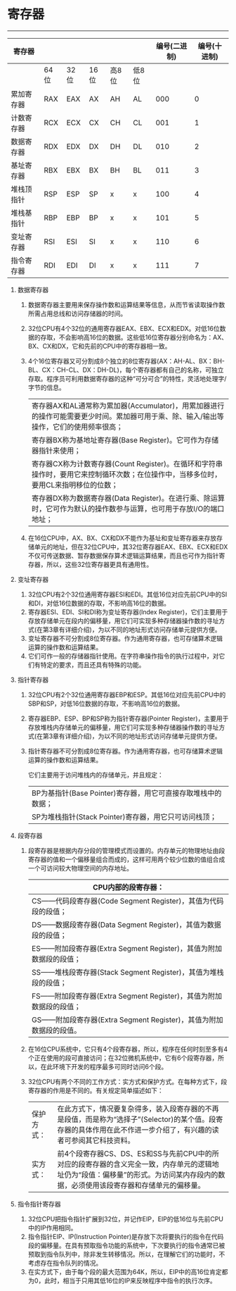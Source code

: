 # 寄存器

---

| 寄存器     |      |      |      |       |       | 编号(二进制) | 编号(十进制) |
| ---------- | ---- | ---- | ---- | ----- | ----- | ------------ | ------------ |
|            | 64位 | 32位 | 16位 | 高8位 | 低8位 |              |              |
| 累加寄存器 | RAX  | EAX  | AX   | AH    | AL    | 000          | 0            |
| 计数寄存器 | RCX  | ECX  | CX   | CH    | CL    | 001          | 1            |
| 数据寄存器 | RDX  | EDX  | DX   | DH    | DL    | 010          | 2            |
| 基址寄存器 | RBX  | EBX  | BX   | BH    | BL    | 011          | 3            |
| 堆栈顶指针 | RSP  | ESP  | SP   | x     | x     | 100          | 4            |
| 堆栈基指针 | RBP  | EBP  | BP   | x     | x     | 101          | 5            |
| 变址寄存器 | RSI  | ESI  | SI   | x     | x     | 110          | 6            |
| 指令寄存器 | RDI  | EDI  | DI   | x     | x     | 111          | 7            |

1. 数据寄存器

   1. 数据寄存器主要用来保存操作数和运算结果等信息，从而节省读取操作数所需占用总线和访问存储器的时间。

   2. 32位CPU有4个32位的通用寄存器EAX、EBX、ECX和EDX。对低16位数据的存取，不会影响高16位的数据。这些低16位寄存器分别命名为：AX、BX、CX和DX，它和先前的CPU中的寄存器相一致。

   3. 4个16位寄存器又可分割成8个独立的8位寄存器(AX：AH-AL、BX：BH-BL、CX：CH-CL、DX：DH-DL)，每个寄存器都有自己的名称，可独立存取。程序员可利用数据寄存器的这种“可分可合”的特性，灵活地处理字/字节的信息。

      |                                                              |
      | ------------------------------------------------------------ |
      | 寄存器AX和AL通常称为累加器(Accumulator)，用累加器进行的操作可能需要更少时间。累加器可用于乘、除、输入/输出等操作，它们的使用频率很高； |
      | 寄存器BX称为基地址寄存器(Base Register)。它可作为存储器指针来使用； |
      | 寄存器CX称为计数寄存器(Count Register)。在循环和字符串操作时，要用它来控制循环次数；在位操作中，当移多位时，要用CL来指明移位的位数； |
      | 寄存器DX称为数据寄存器(Data Register)。在进行乘、除运算时，它可作为默认的操作数参与运算，也可用于存放I/O的端口地址； |

   4. 在16位CPU中，AX、BX、CX和DX不能作为基址和变址寄存器来存放存储单元的地址，但在32位CPU中，其32位寄存器EAX、EBX、ECX和EDX不仅可传送数据、暂存数据保存算术逻辑运算结果，而且也可作为指针寄存器，所以，这些32位寄存器更具有通用性。

2. 变址寄存器

   1. 32位CPU有2个32位通用寄存器ESI和EDI。其低16位对应先前CPU中的SI和DI，对低16位数据的存取，不影响高16位的数据。
   2. 寄存器ESI、EDI、SI和DI称为变址寄存器(Index Register)，它们主要用于存放存储单元在段内的偏移量，用它们可实现多种存储器操作数的寻址方式(在第3章有详细介绍)，为以不同的地址形式访问存储单元提供方便。
   3. 变址寄存器不可分割成8位寄存器。作为通用寄存器，也可存储算术逻辑运算的操作数和运算结果。
   4. 它们可作一般的存储器指针使用。在字符串操作指令的执行过程中，对它们有特定的要求，而且还具有特殊的功能。

3. 指针寄存器

   1. 32位CPU有2个32位通用寄存器EBP和ESP。其低16位对应先前CPU中的SBP和SP，对低16位数据的存取，不影响高16位的数据。

   2. 寄存器EBP、ESP、BP和SP称为指针寄存器(Pointer Register)，主要用于存放堆栈内存储单元的偏移量，用它们可实现多种存储器操作数的寻址方式(在第3章有详细介绍)，为以不同的地址形式访问存储单元提供方便。

   3. 指针寄存器不可分割成8位寄存器。作为通用寄存器，也可存储算术逻辑运算的操作数和运算结果。

      它们主要用于访问堆栈内的存储单元，并且规定：   

      |                                                              |
      | ------------------------------------------------------------ |
      | BP为基指针(Base Pointer)寄存器，用它可直接存取堆栈中的数据； |
      | SP为堆栈指针(Stack Pointer)寄存器，用它只可访问栈顶；        |

4. 段寄存器

   1. 段寄存器是根据内存分段的管理模式而设置的。内存单元的物理地址由段寄存器的值和一个偏移量组合而成的，这样可用两个较少位数的值组合成一个可访问较大物理空间的内存地址。

      | CPU内部的段寄存器：                                          |
      | ------------------------------------------------------------ |
      | CS——代码段寄存器(Code Segment Register)，其值为代码段的段值； |
      | DS——数据段寄存器(Data Segment Register)，其值为数据段的段值； |
      | ES——附加段寄存器(Extra Segment Register)，其值为附加数据段的段值； |
      | SS——堆栈段寄存器(Stack Segment Register)，其值为堆栈段的段值； |
      | FS——附加段寄存器(Extra Segment Register)，其值为附加数据段的段值； |
      | GS——附加段寄存器(Extra Segment Register)，其值为附加数据段的段值。 |

   2. 在16位CPU系统中，它只有4个段寄存器，所以，程序在任何时刻至多有4个正在使用的段可直接访问；在32位微机系统中，它有6个段寄存器，所以，在此环境下开发的程序最多可同时访问6个段。

   3. 32位CPU有两个不同的工作方式：实方式和保护方式。在每种方式下，段寄存器的作用是不同的。有关规定简单描述如下：

      |            |                                                              |
      | ---------- | ------------------------------------------------------------ |
      | 保护方式： | 在此方式下，情况要复杂得多，装入段寄存器的不再是段值，而是称为“选择子”(Selector)的某个值。段寄存器的具体作用在此不作进一步介绍了，有兴趣的读者可参阅其它科技资料。 |
      | 实方式：   | 前4个段寄存器CS、DS、ES和SS与先前CPU中的所对应的段寄存器的含义完全一致，内存单元的逻辑地址仍为“段值：偏移量”的形式。为访问某内存段内的数据，必须使用该段寄存器和存储单元的偏移量。 |

5. 指令指针寄存器
   1. 32位CPU把指令指针扩展到32位，并记作EIP，EIP的低16位与先前CPU中的IP作用相同。
   2. 指令指针EIP、IP(Instruction Pointer)是存放下次将要执行的指令在代码段的偏移量。在具有预取指令功能的系统中，下次要执行的指令通常已被预取到指令队列中，除非发生转移情况。所以，在理解它们的功能时，不考虑存在指令队列的情况。
   3. 在实方式下，由于每个段的最大范围为64K，所以，EIP中的高16位肯定都为0，此时，相当于只用其低16位的IP来反映程序中指令的执行次序。